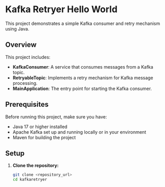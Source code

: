 # Kafka Retryer Hello World

This project demonstrates a simple Kafka consumer and retry mechanism using Java.

## Overview

This project includes:

- **KafkaConsumer**: A service that consumes messages from a Kafka topic.
- **RetryableTopic**: Implements a retry mechanism for Kafka message processing.
- **MainApplication**: The entry point for starting the Kafka consumer.

## Prerequisites

Before running this project, make sure you have:

- Java 17 or higher installed
- Apache Kafka set up and running locally or in your environment
- Maven for building the project

## Setup

1. **Clone the repository:**

   ```bash
   git clone <repository_url>
   cd kafkaretryer
